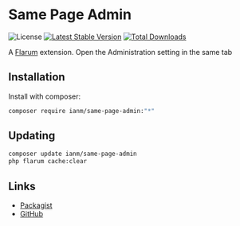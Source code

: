 # Same Page Admin

![License](https://img.shields.io/badge/license-MIT-blue.svg) [![Latest Stable Version](https://img.shields.io/packagist/v/ianm/same-page-admin.svg)](https://packagist.org/packages/ianm/same-page-admin) [![Total Downloads](https://img.shields.io/packagist/dt/ianm/same-page-admin.svg)](https://packagist.org/packages/ianm/same-page-admin)

A [Flarum](http://flarum.org) extension. Open the Administration setting in the same tab

## Installation

Install with composer:

```sh
composer require ianm/same-page-admin:"*"
```

## Updating

```sh
composer update ianm/same-page-admin
php flarum cache:clear
```

## Links

- [Packagist](https://packagist.org/packages/ianm/same-page-admin)
- [GitHub](https://github.com/imorland/flarum-ext-same-page-admin)
